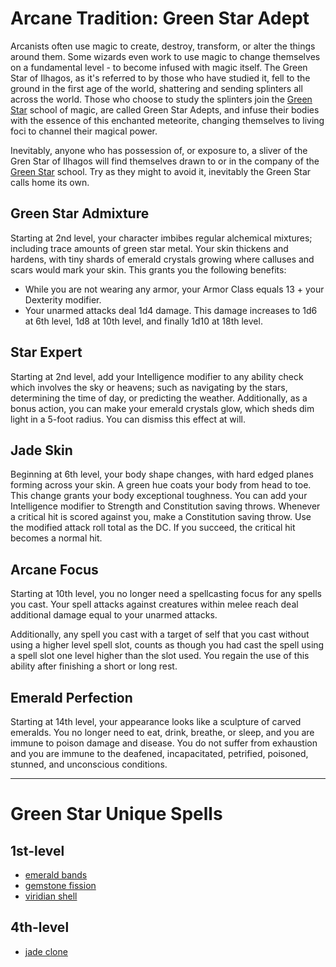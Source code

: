 # Arcane Tradition: Green Star Adept
Arcanists often use magic to create, destroy, transform, or alter the things around them. Some wizards even work to use magic to change themselves on a fundamental level - to become infused with magic itself. The Green Star of Ilhagos, as it's referred to by those who have studied it, fell to the ground in the first age of the world, shattering and sending splinters all across the world. Those who choose to study the splinters join the [Green Star](../../Organizations/MageSchools/GreenStar.md) school of magic, are called Green Star Adepts, and infuse their bodies with the essence of this enchanted meteorite, changing themselves to living foci to channel their magical power.

Inevitably, anyone who has possession of, or exposure to, a sliver of the Gren Star of Ilhagos will find themselves drawn to or in the company of the [Green Star](../../Organizations/MageSchools/GreenStar.md) school. Try as they might to avoid it, inevitably the Green Star calls home its own.

## Green Star Admixture
Starting at 2nd level, your character imbibes regular alchemical mixtures; including trace amounts of green star metal. Your skin thickens and hardens, with tiny shards of emerald crystals growing where calluses and scars would mark your skin. This grants you the following benefits:
* While you are not wearing any armor, your Armor Class equals 13 + your Dexterity modifier.
* Your unarmed attacks deal 1d4 damage. This damage increases to 1d6 at 6th level, 1d8 at 10th level, and finally 1d10 at 18th level.

## Star Expert
Starting at 2nd level, add your Intelligence modifier to any ability check which involves the sky or heavens; such as navigating by the stars, determining the time of day, or predicting the weather. Additionally, as a bonus action, you can make your emerald crystals glow, which sheds dim light in a 5-foot radius. You can dismiss this effect at will.

## Jade Skin
Beginning at 6th level, your body shape changes, with hard edged planes forming across your skin. A green hue coats your body from head to toe. This change grants your body exceptional toughness. You can add your Intelligence modifier to Strength and Constitution saving throws. Whenever a critical hit is scored against you, make a Constitution saving throw. Use the modified attack roll total as the DC. If you succeed, the critical hit becomes a normal hit.

## Arcane Focus
Starting at 10th level, you no longer need a spellcasting focus for any spells you cast. Your spell attacks against creatures within melee reach deal additional damage equal to your unarmed attacks.

Additionally, any spell you cast with a target of self that you cast without using a higher level spell slot, counts as though you had cast the spell using a spell slot one level higher than the slot used. You regain the use of this ability after finishing a short or long rest.

## Emerald Perfection
Starting at 14th level, your appearance looks like a sculpture of carved emeralds. You no longer need to eat, drink, breathe, or sleep, and you are immune to poison damage and disease. You do not suffer from exhaustion and you are immune to the deafened, incapacitated, petrified, poisoned, stunned, and unconscious conditions.

---

# Green Star Unique Spells

## 1st-level
* [emerald bands](../../Magic/Spells/emerald-bands.md)
* [gemstone fission](../../Magic/Spells/gemstone-fission.md)
* [viridian shell](../../Magic/Spells/viridian-shell.md)

## 4th-level
* [jade clone](../../Magic/Spells/jade-clone.md)
